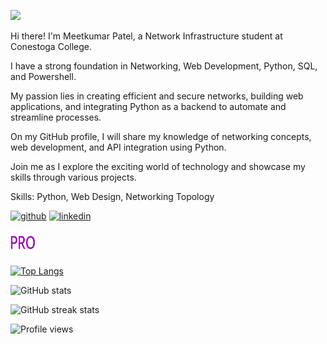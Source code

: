 ![](https://media.licdn.com/dms/image/D5603AQFLhjkl4bGdtA/profile-displayphoto-shrink_200_200/0/1678049728235?e=1684368000&v=beta&t=TcdOXkvCMNcXmLDwEp4hoPVinbz2HLY1WKy3wZxROKw)

Hi there! I'm Meetkumar Patel, a Network Infrastructure student at Conestoga College. 

I have a strong foundation in Networking, Web Development, Python, SQL, and Powershell. 

My passion lies in creating efficient and secure networks, building web applications, and integrating Python as a backend to automate and streamline processes. 

On my GitHub profile, I will share my knowledge of networking concepts, web development, and API integration using Python.


 Join me as I explore the exciting world of technology and showcase my skills through various projects.

Skills: Python, Web Design, Networking Topology 



[<img src='https://cdn.jsdelivr.net/npm/simple-icons@3.0.1/icons/github.svg' alt='github' height='40'>](https://github.com/Meetkumar-Patel)  [<img src='https://cdn.jsdelivr.net/npm/simple-icons@3.0.1/icons/linkedin.svg' alt='linkedin' height='40'>](https://www.linkedin.com/in/linkedin.com/in/meetkumar-yogeshbhai-patel/)  

<a href='https://github.com/pricing'><img src='https://raw.githubusercontent.com/acervenky/animated-github-badges/master/assets/pro.gif' width='40' height='40'></a> 

[![Top Langs](https://github-readme-stats.vercel.app/api/top-langs/?username=Meetkumar-Patel)](https://github.com/anuraghazra/github-readme-stats)

![GitHub stats](https://github-readme-stats.vercel.app/api?username=Meetkumar-Patel&show_icons=true)  

![GitHub streak stats](https://streak-stats.demolab.com/?user=Meetkumar-Patel)  

![Profile views](https://gpvc.arturio.dev/Meetkumar-Patel)  
